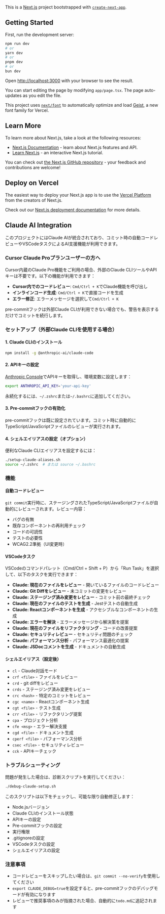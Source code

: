 This is a [Next.js](https://nextjs.org) project bootstrapped with [`create-next-app`](https://nextjs.org/docs/app/api-reference/cli/create-next-app).

## Getting Started

First, run the development server:

```bash
npm run dev
# or
yarn dev
# or
pnpm dev
# or
bun dev
```

Open [http://localhost:3000](http://localhost:3000) with your browser to see the result.

You can start editing the page by modifying `app/page.tsx`. The page auto-updates as you edit the file.

This project uses [`next/font`](https://nextjs.org/docs/app/building-your-application/optimizing/fonts) to automatically optimize and load [Geist](https://vercel.com/font), a new font family for Vercel.

## Learn More

To learn more about Next.js, take a look at the following resources:

- [Next.js Documentation](https://nextjs.org/docs) - learn about Next.js features and API.
- [Learn Next.js](https://nextjs.org/learn) - an interactive Next.js tutorial.

You can check out [the Next.js GitHub repository](https://github.com/vercel/next.js) - your feedback and contributions are welcome!

## Deploy on Vercel

The easiest way to deploy your Next.js app is to use the [Vercel Platform](https://vercel.com/new?utm_medium=default-template&filter=next.js&utm_source=create-next-app&utm_campaign=create-next-app-readme) from the creators of Next.js.

Check out our [Next.js deployment documentation](https://nextjs.org/docs/app/building-your-application/deploying) for more details.

## Claude AI Integration

このプロジェクトにはClaude AIが統合されており、コミット時の自動コードレビューやVSCodeタスクによるAI支援機能が利用できます。

### Cursor Claude Proプランユーザーの方へ

Cursor内蔵のClaude Pro機能をご利用の場合、外部のClaude CLIツールやAPIキーは不要です。以下の機能が利用できます：

- **Cursor内でのコードレビュー**: `Cmd/Ctrl + K`でClaude機能を呼び出し
- **インラインコード生成**: `Cmd/Ctrl + K`で直接コードを生成
- **エラー修正**: エラーメッセージを選択して`Cmd/Ctrl + K`

pre-commitフックは外部Claude CLIが利用できない場合でも、警告を表示するだけでコミットを続行します。

### セットアップ（外部Claude CLIを使用する場合）

#### 1. Claude CLIのインストール

```bash
npm install -g @anthropic-ai/claude-code
```

#### 2. APIキーの設定

[Anthropic Console](https://console.anthropic.com)でAPIキーを取得し、環境変数に設定します：

```bash
export ANTHROPIC_API_KEY='your-api-key'
```

永続化するには、`~/.zshrc`または`~/.bashrc`に追加してください。

#### 3. Pre-commitフックの有効化

pre-commitフックは既に設定されています。コミット時に自動的にTypeScript/JavaScriptファイルのレビューが実行されます。

#### 4. シェルエイリアスの設定（オプション）

便利なClaude CLIエイリアスを設定するには：

```bash
./setup-claude-aliases.sh
source ~/.zshrc  # または source ~/.bashrc
```

### 機能

#### 自動コードレビュー

`git commit`実行時に、ステージングされたTypeScript/JavaScriptファイルが自動的にレビューされます。レビュー内容：

- バグの有無
- 既存コンポーネントの再利用チェック
- コードの可読性
- テストの必要性
- WCAG2.2準拠（UI変更時）

#### VSCodeタスク

VSCodeのコマンドパレット（Cmd/Ctrl + Shift + P）から「Run Task」を選択して、以下のタスクを実行できます：

- **Claude: 現在のファイルをレビュー** - 開いているファイルのコードレビュー
- **Claude: Git Diffをレビュー** - 未コミットの変更をレビュー
- **Claude: ステージング済み変更をレビュー** - コミット前の最終チェック
- **Claude: 現在のファイルのテストを生成** - Jestテストの自動生成
- **Claude: Reactコンポーネントを生成** - アクセシブルなコンポーネントの生成
- **Claude: エラーを解決** - エラーメッセージから解決策を提案
- **Claude: 現在のファイルをリファクタリング** - コードの改善提案
- **Claude: セキュリティレビュー** - セキュリティ問題のチェック
- **Claude: パフォーマンス分析** - パフォーマンス最適化の提案
- **Claude: JSDocコメントを生成** - ドキュメントの自動生成

#### シェルエイリアス（設定後）

- `cl` - Claude対話モード
- `crf <file>` - ファイルをレビュー
- `crd` - git diffをレビュー
- `crds` - ステージング済み変更をレビュー
- `crc <hash>` - 特定のコミットをレビュー
- `cgc <name>` - Reactコンポーネント生成
- `cgt <file>` - テスト生成
- `crr <file>` - リファクタリング提案
- `cpa` - プロジェクト分析
- `cfe <msg>` - エラー解決支援
- `cgd <file>` - ドキュメント生成
- `cperf <file>` - パフォーマンス分析
- `csec <file>` - セキュリティレビュー
- `cck` - APIキーチェック

### トラブルシューティング

問題が発生した場合は、診断スクリプトを実行してください：

```bash
./debug-claude-setup.sh
```

このスクリプトは以下をチェックし、可能な限り自動修正します：

- Node.jsバージョン
- Claude CLIのインストール状態
- APIキーの設定
- Pre-commitフックの設定
- 実行権限
- .gitignoreの設定
- VSCodeタスクの設定
- シェルエイリアスの設定

### 注意事項

- コードレビューをスキップしたい場合は、`git commit --no-verify`を使用してください
- `export CLAUDE_DEBUG=true`を設定すると、pre-commitフックのデバッグモードが有効になります
- レビューで推奨事項のみが指摘された場合、自動的に`todo.md`に追記されます
